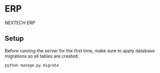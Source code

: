 # ERP
NEXTECH ERP

## Setup

Before running the server for the first time, make sure to apply database
migrations so all tables are created:

```bash
python manage.py migrate
```
